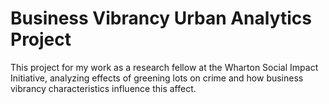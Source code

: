 # Business Vibrancy Urban Analytics Project
This project for my work as a research fellow at the Wharton Social Impact Initiative, analyzing effects of greening lots on crime and how business vibrancy characteristics influence this affect.
